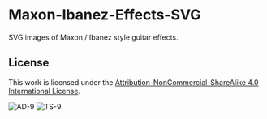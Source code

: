 # Maxon-Ibanez-Effects-SVG
SVG images  of Maxon / Ibanez style guitar effects.

## License

This work is licensed under the [Attribution-NonCommercial-ShareAlike 4.0 International License](https://creativecommons.org/licenses/by-nc-sa/4.0/).

![AD-9](https://michaelck.github.io/Maxon-Ibanez-SVG-Tribute-Pack/ad-9.svg)
![TS-9](https://michaelck.github.io/Maxon-Ibanez-SVG-Tribute-Pack/ts-9.svg)
